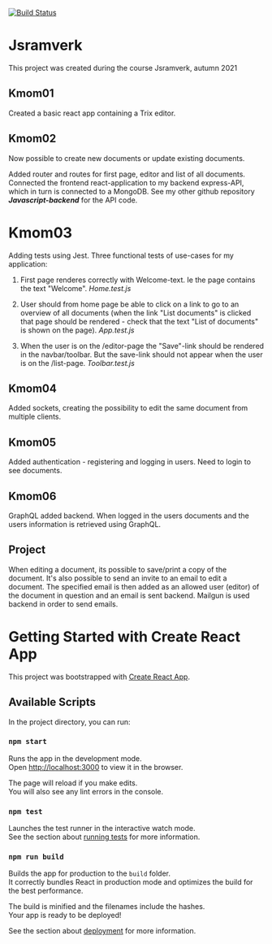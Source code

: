 [![Build Status](https://app.travis-ci.com/emeu17/jsramverk_frontend.svg?branch=main)](https://app.travis-ci.com/emeu17/jsramverk_frontend)

# Jsramverk

This project was created during the course Jsramverk, autumn 2021

## Kmom01

Created a basic react app containing a Trix editor.

## Kmom02

Now possible to create new documents or update existing documents.

Added router and routes for first page, editor and list of all documents. Connected the frontend react-application to my backend express-API, which in turn is connected to a MongoDB. See my other github repository ***Javascript-backend*** for the API code.

# Kmom03

Adding tests using Jest. Three functional tests of use-cases for my application:

1. First page renderes correctly with Welcome-text. Ie the page contains the text "Welcome". *Home.test.js*

2. User should from home page be able to click on a link to go to an overview of all documents (when the link "List documents" is clicked that page should be rendered - check that the text "List of documents" is shown on the page). *App.test.js*

3. When the user is on the /editor-page the "Save"-link should be rendered in the navbar/toolbar. But the save-link should not appear when the user is on the /list-page. *Toolbar.test.js*

## Kmom04

Added sockets, creating the possibility to edit the same document from multiple clients.

## Kmom05

Added authentication - registering and logging in users. Need to login to see documents.

## Kmom06

GraphQL added backend. When logged in the users documents and the users information is retrieved using GraphQL.

## Project

When editing a document, its possible to save/print a copy of the document. It's also possible
to send an invite to an email to edit a document. The specified email is then added as an allowed user (editor) of
the document in question and an email is sent backend.
Mailgun is used backend in order to send emails. 


# Getting Started with Create React App

This project was bootstrapped with [Create React App](https://github.com/facebook/create-react-app).

## Available Scripts

In the project directory, you can run:

### `npm start`

Runs the app in the development mode.\
Open [http://localhost:3000](http://localhost:3000) to view it in the browser.

The page will reload if you make edits.\
You will also see any lint errors in the console.

### `npm test`

Launches the test runner in the interactive watch mode.\
See the section about [running tests](https://facebook.github.io/create-react-app/docs/running-tests) for more information.

### `npm run build`

Builds the app for production to the `build` folder.\
It correctly bundles React in production mode and optimizes the build for the best performance.

The build is minified and the filenames include the hashes.\
Your app is ready to be deployed!

See the section about [deployment](https://facebook.github.io/create-react-app/docs/deployment) for more information.
